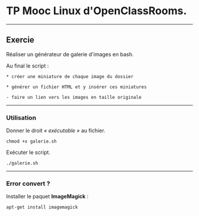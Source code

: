 # TP Mooc Linux d'OpenClassRooms.
___

## Exercie
Réaliser un générateur de galerie d'images en bash.

Au final le script :

    * créer une miniature de chaque image du dossier

    * générer un fichier HTML et y insérer ces miniatures

    - faire un lien vers les images en taille originale

___

### Utilisation
Donner le droit *« exécutable »* au fichier.
```
chmod +x galerie.sh
```

Exécuter le script.
```
./galerie.sh
```

___

### Error convert ?
Installer le paquet **ImageMagick** :
```
apt-get install imagemagick
```